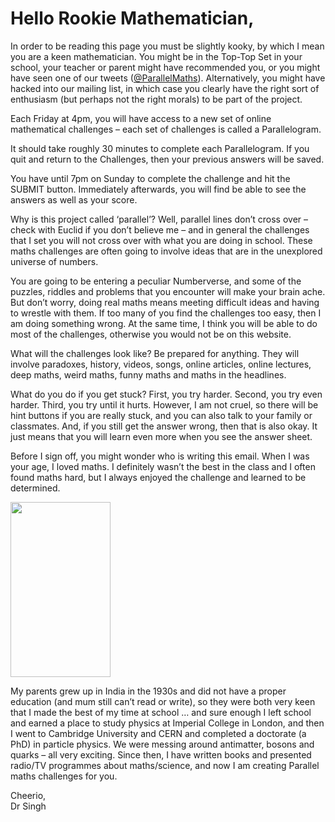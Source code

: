 # Hello Rookie Mathematician,

In order to be reading this page you must be slightly kooky, by which I mean you are a keen mathematician. You might be in the Top-Top Set in your school, your teacher or parent might have recommended you, or you might have seen one of our tweets ([@ParallelMaths](https://twitter.com/ParallelMaths)). Alternatively, you might have hacked into our mailing list, in which case you clearly have the right sort of enthusiasm (but perhaps not the right morals) to be part of the project.

Each Friday at 4pm, you will have access to a new set of online mathematical challenges – each set of challenges is called a Parallelogram.

It should take roughly 30 minutes to complete each Parallelogram. If you quit and return to the Challenges, then your previous answers will be saved.

You have until 7pm on Sunday to complete the challenge and hit the SUBMIT button. Immediately afterwards, you will find be able to see the answers as well as your score.

Why is this project called ‘parallel’? Well, parallel lines don’t cross over – check with Euclid if you don’t believe me – and in general the challenges that I set you will not cross over with what you are doing in school. These maths challenges are often going to involve ideas that are in the unexplored universe of numbers.

You are going to be entering a peculiar Numberverse, and some of the puzzles, riddles and problems that you encounter will make your brain ache. But don’t worry, doing real maths means meeting difficult ideas and having to wrestle with them. If too many of you find the challenges too easy, then I am doing something wrong. At the same time, I think you will be able to do most of the challenges, otherwise you would not be on this website.

What will the challenges look like? Be prepared for anything. They will involve paradoxes, history, videos, songs, online articles, online lectures, deep maths, weird maths, funny maths and maths in the headlines.

What do you do if you get stuck? First, you try harder. Second, you try even harder. Third, you try until it hurts. However, I am not cruel, so there will be hint buttons if you are really stuck, and you can also talk to your family or classmates. And, if you still get the answer wrong, then that is also okay. It just means that you will learn even more when you see the answer sheet.

Before I sign off, you might wonder who is writing this email. When I was your age, I loved maths. I definitely wasn’t the best in the class and I often found maths hard, but I always enjoyed the challenge and learned to be determined.

<img class="img-right" src="/images/simpsons.png" width=160 height=280/>

My parents grew up in India in the 1930s and did not have a proper education (and mum still can’t read or write), so they were both very keen that I made the best of my time at school … and sure enough I left school and earned a place to study physics at Imperial College in London, and then I went to Cambridge University and CERN and completed a doctorate (a PhD) in particle physics. We were messing around antimatter, bosons and quarks – all very exciting. Since then, I have written books and presented radio/TV programmes about maths/science, and now I am creating Parallel maths challenges for you.

Cheerio,  
Dr Singh
